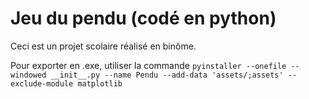 # Jeu du pendu (codé en python)

Ceci est un projet scolaire réalisé en binôme.

Pour exporter en .exe, utiliser la commande `pyinstaller --onefile --windowed __init__.py --name Pendu --add-data 'assets/;assets' --exclude-module matplotlib`
